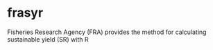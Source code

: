 # frasyr
Fisheries Research Agency (FRA) provides the method for calculating sustainable yield (SR) with R
